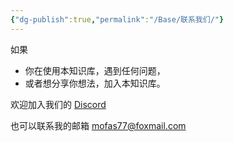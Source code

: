 ```yaml
---
{"dg-publish":true,"permalink":"/Base/联系我们/"}
---
```


如果
- 你在使用本知识库，遇到任何问题，
- 或者想分享你想法，加入本知识库。

欢迎加入我们的
[Discord](https://discord.gg/ZVaDt44D)


也可以联系我的邮箱
mofas77@foxmail.com


